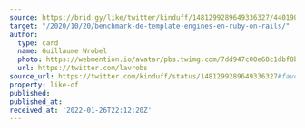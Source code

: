 ```yaml
---
source: https://brid.gy/like/twitter/kinduff/1481299289649336327/440190071
target: "/2020/10/20/benchmark-de-template-engines-en-ruby-on-rails/"
author:
  type: card
  name: Guillaume Wrobel
  photo: https://webmention.io/avatar/pbs.twimg.com/7dd947c00e68c1dbf8b605878ed0a076aa00d74d44c16ebc88ecc7c3b7dc08ad.jpg
  url: https://twitter.com/lavrobs
source_url: https://twitter.com/kinduff/status/1481299289649336327#favorited-by-440190071
property: like-of
published:
published_at:
received_at: '2022-01-26T22:12:20Z'
---
```


